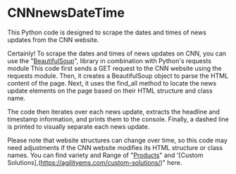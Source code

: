 # CNNnewsDateTime
This Python code is designed to scrape the dates and times of news updates from the CNN website.

Certainly! To scrape the dates and times of news updates on CNN, you can use the "[BeautifulSoup](https://pypi.org/project/beautifulsoup4)",  library in combination with Python's requests module
This code first sends a GET request to the CNN website using the requests module. Then, it creates a BeautifulSoup object to parse the HTML content of the page. Next, it uses the find_all method to locate the news update elements on the page based on their HTML structure and class name.

The code then iterates over each news update, extracts the headline and timestamp information, and prints them to the console. Finally, a dashed line is printed to visually separate each news update.

Please note that website structures can change over time, so this code may need adjustments if the CNN website modifies its HTML structure or class names.
You can find variety and Range of "[Products](https://agilityems.com/)" and '[Custom Solutions],(https://agilityems.com/custom-solutions/)" here. 
